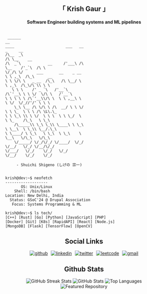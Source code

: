 <div align="center">
  <h2>「 Krish Gaur 」</h2>
  <h4>Software Engineer building systems and ML pipelines</h4>
</div>

<div style="display: flex; justify-content: space-between; align-items: center;">
  <div align="left" style="width: 50%;">

```ascii
 ______                              __                                   ____                       ___   __         _     __     
/\__  _\                            /\ \__    __                         /\  _`\            __     /'___\ /\ \__    /'_`\  /\ \    
\/_/\ \/      ___       __    _ __  \ \ ,_\  /\_\      __                \ \ \/\ \   _ __  /\_\   /\ \__/ \ \ ,_\  /\_\/\`\\ \ \   
   \ \ \    /' _ `\   /'__`\ /\`'__\ \ \ \/  \/\ \   /'__`\               \ \ \ \ \ /\`'__\\/\ \  \ \ ,__\ \ \ \/  \/_//'/' \ \ \  
    \_\ \__ /\ \/\ \ /\  __/ \ \ \/   \ \ \_  \ \ \ /\ \L\.\_              \ \ \_\ \\ \ \/  \ \ \  \ \ \_/  \ \ \_    /\_\   \ \_\ 
    /\_____\\ \_\ \_\\ \____\ \ \_\    \ \__\  \ \_\\ \__/.\_\              \ \____/ \ \_\   \ \_\  \ \_\    \ \__\   \/\_\   \/\_\
    \/_____/ \/_/\/_/ \/____/  \/_/     \/__/   \/_/ \/__/\/_/               \/___/   \/_/    \/_/   \/_/     \/__/    \/_/    \/_/

     - Shuichi Shigeno (しげの 宗一)
```
  </div>
</div>

<div align="left">

```console
krish@dev:~$ neofetch
-------------------
       OS: Unix/Linux
    Shell: /bin/bash
Location: New Delhi, India
  Status: GSoC'24 @ Drupal Association
   Focus: Systems Programming & ML
    
krish@dev:~$ ls tech/
[C++] [Rust] [Go] [Python] [JavaScript] [PHP]
[Docker] [Git] [K8s] [RapidAPI] [React] [Node.js]
[MongoDB] [Flask] [TensorFlow] [OpenCV]
```

</div>

<div align="center">

## Social Links

<div style="display: flex; justify-content: center; flex-wrap: wrap; gap: 10px;">
  <a href="https://github.com/KrishGaur1354">
    <img src="https://img.shields.io/badge/github-%23121011.svg?style=for-the-badge&logo=github&logoColor=white" alt='github'>
  </a>
  <a href="https://www.linkedin.com/in/thatonekrish/">
    <img src="https://img.shields.io/badge/linkedin-%230077B5.svg?style=for-the-badge&logo=linkedin&logoColor=white" alt='linkedin'>
  </a>
  <a href="https://twitter.com/ThatOneKrish">
    <img src="https://img.shields.io/badge/Twitter-%231DA1F2.svg?style=for-the-badge&logo=Twitter&logoColor=white" alt='twitter'>
  </a>
  <a href="https://leetcode.com/KrishGaur1354/">
    <img src="https://img.shields.io/badge/LeetCode-000000?style=for-the-badge&logo=LeetCode&logoColor=#d16c06" alt='leetcode'>
  </a>
  <a href="mailto:krishgaur13@gmail.com">
    <img src="https://img.shields.io/badge/Gmail-D14836?style=for-the-badge&logo=gmail&logoColor=white" alt='gmail'>
  </a>
</div>

</div>

<div align="center">

## Github Stats

<img src="https://github-readme-streak-stats.herokuapp.com/?user=KrishGaur1354&theme=react" alt="GitHub Streak Stats" />

<img src="https://github-readme-stats.vercel.app/api?username=krishgaur1354&show_icons=true&theme=react" alt="GitHub Stats" />

<img src="https://github-readme-stats.vercel.app/api/top-langs/?username=krishgaur1354&layout=compact&theme=react" alt="Top Languages" />

<img src="https://github-readme-stats.vercel.app/api/pin/?username=krishgaur1354&show_owner=krishgaur1354&repo=Wrong-Way-Detection&theme=react" alt="Featured Repository" />

</div>

